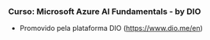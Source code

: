 ### Curso: Microsoft Azure AI Fundamentals - by DIO

- Promovido pela plataforma DIO (https://www.dio.me/en)
